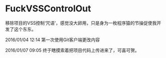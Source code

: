 # FuckVSSControlOut
移除项目的VSS控制‘咒语’，感觉没大卵用，只是身为一枚程序猿的节操促使我开发了这个东东。

2016/01/04 12:14 第一次使用Git客户端更改内容

2016/01/07 09:05 终于瞎摸索着把项目代码上传进来了，可喜可贺。